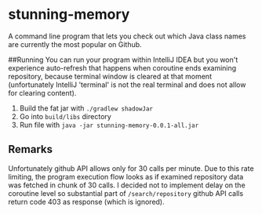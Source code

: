 # stunning-memory
A command line program that lets you check out which Java class names are currently the most popular on Github.

##Running
You can run your program within IntelliJ IDEA but you won't experience auto-refresh that happens when coroutine ends examining repository,
because terminal window is cleared at that moment (unfortunately IntelliJ 'terminal' is not the real terminal and does not allow for clearing content).
1. Build the fat jar with `./gradlew shadowJar`
2. Go into `build/libs` directory
3. Run file with `java -jar stunning-memory-0.0.1-all.jar`

## Remarks
Unfortunately github API allows only for 30 calls per minute. Due to this rate limiting, the program execution flow looks as if examined repository
data was fetched in chunk of 30 calls. I decided not to implement delay on the coroutine level so substantial part of `/search/repository` github API 
calls return code 403 as response (which is ignored).